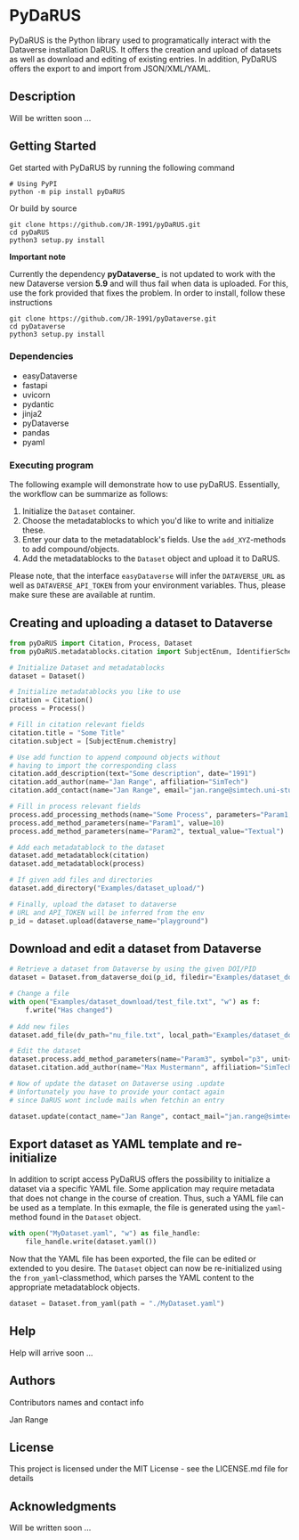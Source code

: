 # PyDaRUS

PyDaRUS is the Python library used to programatically interact with the Dataverse installation DaRUS. It offers the creation and upload of datasets as well as download and editing of existing entries. In addition, PyDaRUS offers the export to and import from JSON/XML/YAML. 

## Description

Will be written soon ...

## Getting Started

Get started with PyDaRUS by running the following command 

```
# Using PyPI
python -m pip install pyDaRUS
```

Or build by source
```
git clone https://github.com/JR-1991/pyDaRUS.git
cd pyDaRUS
python3 setup.py install
```

__Important note__

Currently the dependency __pyDataverse___ is not updated to work with the new Dataverse version **5.9** and will thus fail when data is uploaded. For this, use the fork provided that fixes the problem. In order to install, follow these instructions

```
git clone https://github.com/JR-1991/pyDataverse.git
cd pyDataverse
python3 setup.py install
```

### Dependencies

* easyDataverse
* fastapi
* uvicorn
* pydantic
* jinja2
* pyDataverse
* pandas
* pyaml

### Executing program

The following example will demonstrate how to use pyDaRUS. Essentially, the workflow can be summarize as follows:

1. Initialize the ```Dataset``` container.
2. Choose the metadatablocks to which you'd like to write and initialize these.
3. Enter your data to the metadatablock's fields. Use the ```add_XYZ```-methods to add compound/objects.
4. Add the metadatablocks to the ```Dataset``` object and upload it to DaRUS.

Please note, that the interface ```easyDataverse``` will infer the ```DATAVERSE_URL``` as well as ```DATAVERSE_API_TOKEN``` from your environment variables. Thus, please make sure these are available at runtim.

## Creating and uploading a dataset to Dataverse

```python
from pyDaRUS import Citation, Process, Dataset
from pyDaRUS.metadatablocks.citation import SubjectEnum, IdentifierScheme
```

```python
# Initialize Dataset and metadatablocks
dataset = Dataset()

# Initialize metadatablocks you like to use
citation = Citation()
process = Process()
```


```python
# Fill in citation relevant fields
citation.title = "Some Title"
citation.subject = [SubjectEnum.chemistry]

# Use add function to append compound objects without
# having to import the corresponding class
citation.add_description(text="Some description", date="1991")
citation.add_author(name="Jan Range", affiliation="SimTech")
citation.add_contact(name="Jan Range", email="jan.range@simtech.uni-stuttgart.de")
```


```python
# Fill in process relevant fields
process.add_processing_methods(name="Some Process", parameters="Param1, Param2")
process.add_method_parameters(name="Param1", value=10)
process.add_method_parameters(name="Param2", textual_value="Textual")
```


```python
# Add each metadatablock to the dataset
dataset.add_metadatablock(citation)
dataset.add_metadatablock(process)
```


```python
# If given add files and directories
dataset.add_directory("Examples/dataset_upload/")
```


```python
# Finally, upload the dataset to dataverse
# URL and API_TOKEN will be inferred from the env
p_id = dataset.upload(dataverse_name="playground")
```

## Download and edit a dataset from Dataverse


```python
# Retrieve a dataset from Dataverse by using the given DOI/PID
dataset = Dataset.from_dataverse_doi(p_id, filedir="Examples/dataset_download/")

# Change a file
with open("Examples/dataset_download/test_file.txt", "w") as f:
    f.write("Has changed")
    
# Add new files
dataset.add_file(dv_path="nu_file.txt", local_path="Examples/dataset_download/nu_file.txt")

# Edit the dataset
dataset.process.add_method_parameters(name="Param3", symbol="p3", unit="kg", value=100.0)
dataset.citation.add_author(name="Max Mustermann", affiliation="SimTech")
```


```python
# Now of update the dataset on Dataverse using .update
# Unfortunately you have to provide your contact again
# since DaRUS wont include mails when fetchin an entry

dataset.update(contact_name="Jan Range", contact_mail="jan.range@simtech.uni-stuttgart.de")
```


## Export dataset as YAML template and re-initialize

In addition to script access PyDaRUS offers the possibility to initialize a dataset via a specific YAML file. Some application may require metadata that does not change in the course of creation. Thus, such a YAML file can be used as a template. In this exmaple, the file is generated using the ```yaml```-method found in the ```Dataset``` object.

```python
with open("MyDataset.yaml", "w") as file_handle:
    file_handle.write(dataset.yaml())
```
Now that the YAML file has been exported, the file can be edited or extended to you desire. The ```Dataset``` object can now be re-initialized using the ```from_yaml```-classmethod, which parses the YAML content to the appropriate metadatablock objects.

```python
dataset = Dataset.from_yaml(path = "./MyDataset.yaml")
```

## Help

Help will arrive soon ...

## Authors

Contributors names and contact info

Jan Range

## License

This project is licensed under the MIT License - see the LICENSE.md file for details

## Acknowledgments

Will be written soon ...
